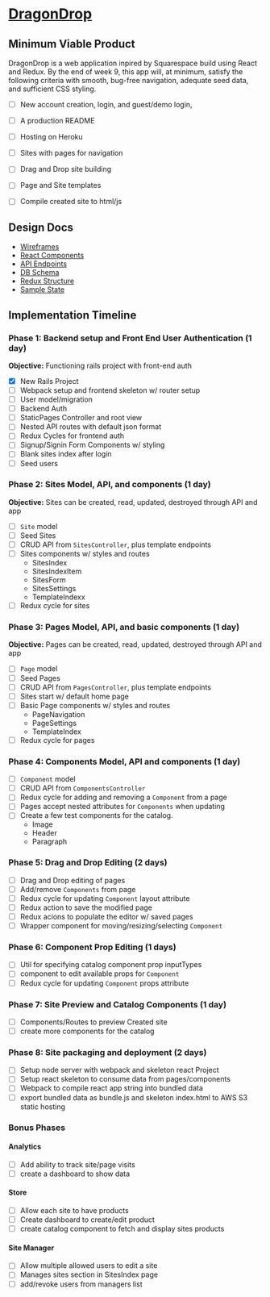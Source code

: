 # [DragonDrop](https://greg-dragon-drop.herokuapp.com)

## Minimum Viable Product
DragonDrop is a web application inpired by Squarespace build using React and Redux. By the end of week 9, this app will, at minimum, satisfy the following criteria with smooth, bug-free navigation, adequate seed data, and sufficient CSS styling.
- [ ] New account creation, login, and guest/demo login,
- [ ] A production README
- [ ] Hosting on Heroku
- [ ] Sites with pages for navigation
- [ ] Drag and Drop site building
- [ ] Page and Site templates
- [ ] Compile created site to html/js


## Design Docs
- [Wireframes](https://github.com/gregchamberlain/round-room/tree/master/docs/wireframes)
- [React Components](https://github.com/gregchamberlain/round-room/blob/master/docs/component-heirarchy.md)
- [API Endpoints](https://github.com/gregchamberlain/round-room/blob/master/docs/api-endpoints.md)
- [DB Schema](https://github.com/gregchamberlain/round-room/blob/master/docs/schema.md)
- [Redux Structure](https://github.com/gregchamberlain/round-room/blob/master/docs/redux-structure.md)
- [Sample State](https://github.com/gregchamberlain/round-room/blob/master/docs/sample-state.md)

## Implementation Timeline

### Phase 1: Backend setup and Front End User Authentication (1 day)
**Objective:** Functioning rails project with front-end auth
- [x] New Rails Project
- [ ] Webpack setup and frontend skeleton w/ router setup
- [ ] User model/migration
- [ ] Backend Auth
- [ ] StaticPages Controller and root view
- [ ] Nested API routes with default json format
- [ ] Redux Cycles for frontend auth
- [ ] Signup/Signin Form Components w/ styling
- [ ] Blank sites index after login
- [ ] Seed users

### Phase 2: Sites Model, API, and components (1 day)
**Objective:** Sites can be created, read, updated, destroyed through API and app
- [ ] `Site` model
- [ ] Seed Sites
- [ ] CRUD API from `SitesController`, plus template endpoints
- [ ] Sites components w/ styles and routes
  - SitesIndex
  - SitesIndexItem
  - SitesForm
  - SitesSettings
  - TemplateIndexx
- [ ] Redux cycle for sites

### Phase 3: Pages Model, API, and basic components (1 day)
**Objective:** Pages can be created, read, updated, destroyed through API and app
- [ ] `Page` model
- [ ] Seed Pages
- [ ] CRUD API from `PagesController`, plus template endpoints
- [ ] Sites start w/ default home page
- [ ] Basic Page components w/ styles and routes
  - PageNavigation
  - PageSettings
  - TemplateIndex
- [ ] Redux cycle for pages

### Phase 4: Components Model, API and components (1 day)
- [ ] `Component` model
- [ ] CRUD API from `ComponentsController`
- [ ] Redux cycle for adding and removing a `Component` from a page
- [ ] Pages accept nested attributes for `Components` when updating
- [ ] Create a few test components for the catalog.
  - Image
  - Header
  - Paragraph

### Phase 5: Drag and Drop Editing (2 days)
- [ ] Drag and Drop editing of pages
- [ ] Add/remove `Components` from page
- [ ] Redux cycle for updating `Component` layout attribute
- [ ] Redux action to save the modified page
- [ ] Redux acions to populate the editor w/ saved pages
- [ ] Wrapper component for moving/resizing/selecting `Component`

### Phase 6: Component Prop Editing (1 days)
- [ ] Util for specifying catalog component prop inputTypes
- [ ] component to edit available props for `Component`
- [ ] Redux cycle for updating `Component` props attribute

### Phase 7: Site Preview and Catalog Components (1 day)
- [ ] Components/Routes to preview Created site
- [ ] create more components for the catalog

### Phase 8: Site packaging and deployment (2 days)
- [ ] Setup node server with webpack and skeleton react Project
- [ ] Setup react skeleton to consume data from pages/components
- [ ] Webpack to compile react app string into bundled data
- [ ] export bundled data as bundle.js and skeleton index.html to AWS S3 static hosting

### Bonus Phases

#### Analytics
- [ ] Add ability to track site/page visits
- [ ] create a dashboard to show data

#### Store
- [ ] Allow each site to have products
- [ ] Create dashboard to create/edit product
- [ ] create catalog component to fetch and display sites products

#### Site Manager
- [ ] Allow multiple allowed users to edit a site
- [ ] Manages sites section in SitesIndex page
- [ ] add/revoke users from managers list
